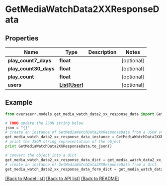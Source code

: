 # GetMediaWatchData2XXResponseData


## Properties

Name | Type | Description | Notes
------------ | ------------- | ------------- | -------------
**play_count7_days** | **float** |  | [optional] 
**play_count30_days** | **float** |  | [optional] 
**play_count** | **float** |  | [optional] 
**users** | [**List[User]**](User.md) |  | [optional] 

## Example

```python
from overseerr.models.get_media_watch_data2_xx_response_data import GetMediaWatchData2XXResponseData

# TODO update the JSON string below
json = "{}"
# create an instance of GetMediaWatchData2XXResponseData from a JSON string
get_media_watch_data2_xx_response_data_instance = GetMediaWatchData2XXResponseData.from_json(json)
# print the JSON string representation of the object
print GetMediaWatchData2XXResponseData.to_json()

# convert the object into a dict
get_media_watch_data2_xx_response_data_dict = get_media_watch_data2_xx_response_data_instance.to_dict()
# create an instance of GetMediaWatchData2XXResponseData from a dict
get_media_watch_data2_xx_response_data_form_dict = get_media_watch_data2_xx_response_data.from_dict(get_media_watch_data2_xx_response_data_dict)
```
[[Back to Model list]](../README.md#documentation-for-models) [[Back to API list]](../README.md#documentation-for-api-endpoints) [[Back to README]](../README.md)


